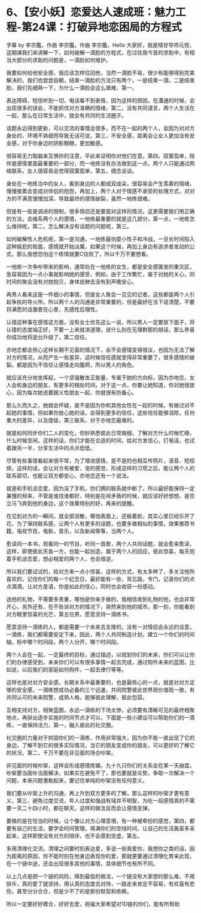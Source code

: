# 6、【安小妖】恋爱达人速成班：魅力工程-第24课：打破异地恋困局的方程式

字幕 by 李宗鑑，作曲 李宗鑑，作曲 李宗鑑，Hello 大家好，我是晴甘导师元悅，这期课我们来讲解一下，如何破解一滴脸的方程式，在过往我今首的求助中，有相当大部分的求助的问题是，一滴脸如何维护。

我要如何给他安全感，我应该怎样往回他，当然一滴脸不易，很少有能够得到完美解决的，我们也尝尝自朝，结束一滴脸的方法只有两个，一是结束一滴，二是结束脸，我们先细熟一下，为什么一滴脸会这么艰难，第一。

表达障碍，短信听到一切，电话看不到表情，因为这样的原因，在溝通的时候，会出现很多的误会，不能抓住对方准确的情绪，第二，没有共同语言，两个人生活在一起，那么在日常生活中，就会有共同的生活圈子。

话题永远得到更新，可以交流的事情会很多，而不在一起的两个人，会因为对对方身处的，环境不熟细而导致无话可说，第三，不安全感，距离会让女人更加没有安全感，对于你身边的阴影眼眼，更加敏感。

很容易无力取脑来互惧你的注意，平此来证明你对他们在意，第四，寂寞孤单，陪伴是感情里面最重要的一部分，而一地练没有办法做到这一点，两个人只能通过网络联系，女人很容易会觉得寂寞孤单，第五，细念谈谈。

身处在一地练当中的女人，看到身边的人都成双成朵，很容易会产生羡慕的情绪，慢慢接累会变成对伴侣的抱怨，再加上，两个人对于情感不承受的处理方式，对对方的不满意慢慢加深，导致最终的感情破裂，虽然一地练很难。

但是有一些是调进的限制，很多情侣还是要面对这样的情况，这更需要我们用正确的方法，去维系两个人的感情，一地练最重要的就是这几部分，第一点，一地练怎么维持呢，第二，怎么解决没有话题的问题呢，第三。

如何破解性人危机呢，第一是沟通，一地练最怕耍小性子和冷战，一旦长时间陷入这种尴尬的局面，感情就开始淡魔，如果这个时候，再加上身边有追求者发动的公式，那么我想恐怕这个练情就要C估败了，所以千万不要想看。

一地练一次争吵带来的影响，通常处在一地练的女生，都是安全感匯发的重灾区，急容易因为一点小事就影响她的感受，例如，由于工作繁忙，属于对她的关心，同时间的聚会没有对她抱贝，身体皮肺去没有到声晚安心。

再男人看来这是一件细小的事情，但是女人聚会一见见的记者，这些都是两个人引起争执的导火所，所以两个人的沟通是非常重要的，但是最好在当下说清楚，不要将满愿的话激累在心里，先感性后理性。

认错这种事在感情这方面，没有女士优先这么一说，所以男人一定要放下面子，将认错的态度端正好，不要一上来就讲道理，说什么别在无理群那的胡话，那么恭喜你成功地将逝台升级了，第二信任。

亦地恋都会担心这样长期不见面的情况下，会不会感情变得很淡，也因为无法了解对方的情况，从而产生一些差异，这时候信任感就变得非常重要了，很多感情的破裂，都是因为不信任让感情走向腹网，所以男人的角色。

就应该充分地发挥起，一个坚强散发正能量，专属于她的方向标，因为亦地恋，女人会和身边的朋友，有更多的相处时间，对于这一点，你要让她知道，你对她很放心，因为每次她说要跟义性朋友一起，你就很有防备心。

那么久而久之，她就会怀疑，是不是因为你和其他女性在一起的时候，有做过对不起她的事情，但如果你放心她的话，会得到更多的信任，这些信任能够消除，任何重大的差异，以及度级，第三联系，对于亦地恋最难的。

就是如何同步你们二人的变化，你妙熟悉彼此日常做细，了解对方什么时候忙碌，什么时候空闲，这样的话，你们才能在合适的时间，给对方发信心，打电话，也试着跟另一半，分享生活中的点点低低。

尽管有些事情看起来很平常，为了增进感情，是不是的也相互传照片，语音、短视频，这样的话，会让对方有被爱，宠的感觉，形成这样的习惯之后，能让两个人的联系密切，也能让双方都安心，亦地恋还有一个说法。

就是和手机谈恋爱，因为没了手机，你们俩的联系就中断了，所以最好能保持一定兼慢的频率，不管是谁找谁都好，特别是在闹矛盾的时候，就应该好好想想，是否立马飞奔到他的身边，这个效果特别的好，再来的提醒。

在见到对方的一瞬间，就全部消散，哪怕表面上，还板着脸，其实心里已经乐开了花，为了保持联系感，让两个人有更多的话题，也要多做相似的事情，效果推荐书籍，电视节目，电影，音乐，以及新闻等等，当两个人。

愈读同一本书，观看同一的节目，听同一首歌，两个人共同话题，就会愈来愈读，这样，即使彼此天各一方，也能一起创造，属于两个人的回应，彼此惊喜，每天抱着手机谈恋爱，想必相爱的两个人，也会很逆。

所以我们要试试的，给对方来一点小惊喜，这样的方式，有太多种了，多关注他所喜欢的，记住你们的每一个纪念日，最好能有一些，背忘路，专门，记录你们的点点滴滴，让对方差语，你是如此的信心，同时也会收获一份感动。

送他的礼物，不需要多贵重，哪怕是你亲手做的，我相信收到礼物的他，也会非常开心，另外还有，在不告诉对方的情况下，突然来到他的城市，那一刻，你能看到对方眼里惊喜的光芒，第五位男，愿意坚持一滴练书。

愿意坚持一滴练的人，都是需要一个未来去支撑的，没有一对情侣会永远的谈意，一滴练，我们都需要安定下来，因此，两个人共同制造计划，建立一个你们的时间轴，标中哪个时间段，两个人分开，哪个时间段。

两个人会在一起，一定最终的目标，通过描述，以规划你们的未来，你们可以让你们的办律感受到，未来你们可以有很多事情一起去完成，通过购件未来的蓝图，比如说，以后我们的家庭如何购件，一起去律行等等。

这样也是对对方安全感，长期关系中最重要的，也是最核心的一点，就是对对方足够的安全感，一滴练想成功必备的三个远速，共同院警彼此世界观价值观一致，有共同认可的未来院警，成熟人格，能够彼此理解，彼此包容。

互相支持对方，相聚蓝图，永远一滴练的下场太惨，必须要有清晰可见的最终相聚地点，再排出逐步实施的时间节点才可以，下面是一些小建议可以帮助你们的一滴练，一直保持活力，第一，融入彼此的社交圈。

社交圈的力量对于拱固你们的一滴练，作用非常强大，因为你不能一直出现了它的身边，了解不到它的很多实际情况，当它的朋友变成你的朋友，可以更好的了解它的状况，第二，千万不要在非见面的场合吵架。

非见面的时候吵架，这样会形成感情练婚，九十九只你们的关系会在某一天崩盘，吵架要当面吵当面解决，如果实在避免不了，那也要就是论势，争取一次解决一个问题，本来问题激勒起来，要记住单纯的吵架没有任何意义。

我们要从吵架上升的沟通，再上升到双方更多的了解，那么这样的吵架才更有意义，第三，避免过度交流，年人过度和强战有域并不明智，为吃一段感情真的不需要一天二十四小时，都在聊天，这样的做法反而会让感情变弹。

要做的是在恰当的时候，让个像让对方心理意境，有一种被牵扮的感觉，第四，都要有自己的生活，要学会时间管理，填满你们的空线时间，让自己的生活轰富多采起来，这样即使没有对方的陪伴，也不会感到空虚，第五。

多用清理化交流，清理之间要时刻表达爱，多说一些我爱你，我想你之类的话，因为距离的原因，你不能时刻在他身边表现你的爱，那就更要通过清理化育来此现，在一个链中途，还会出现很多其他的事情，具体细节也有所不同。

以上几点是把一个链的风险，降到最低的做法，一个链没有大家想的那么难，不用排斥，真的爱了就坚持，用认真的态度去对待，一路走来肯定不容易，有欢喜有悲伤，甚至分分合合，但是少不了的是那份默契和依赖。

所以一定要好好模合，好好去爱，祝福大家希望对1D链的你们，能有所帮助